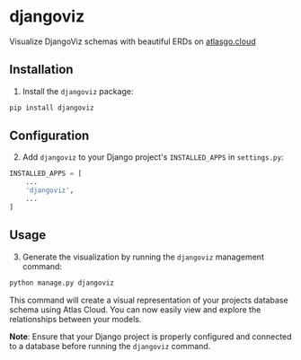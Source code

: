 # djangoviz

Visualize DjangoViz schemas with beautiful ERDs on [atlasgo.cloud](https://gh.atlasgo.cloud)


## Installation

1. Install the `djangoviz` package:

```bash
pip install djangoviz
```

## Configuration

2. Add `djangoviz` to your Django project's `INSTALLED_APPS` in `settings.py`:

```python
INSTALLED_APPS = [
    ...
    'djangoviz',
    ...
]
```

## Usage

3. Generate the visualization by running the `djangoviz` management command:

```bash
python manage.py djangoviz
```

This command will create a visual representation of your projects database schema using Atlas Cloud. You can now easily view and explore the relationships between your models.

**Note**: Ensure that your Django project is properly configured and connected to a database before running the `djangoviz` command.